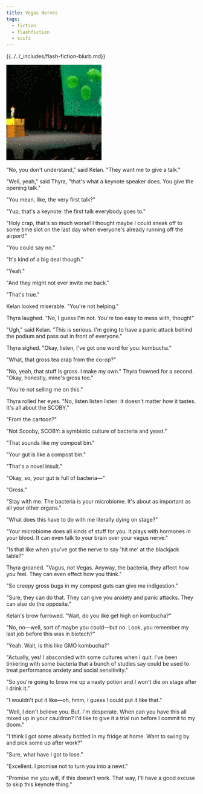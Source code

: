 ```yaml
---
title: Vegas Nerves
tags:
  - fiction
  - flashfiction
  - scifi
---
```


{{../../_includes/flash-fiction-blurb.md}}

<!--more-->

<img title="Is it a guy or bacteria giving a presentation?" src="./cover.png" class="fullwidth" />

"No, you don't understand," said Kelan. "They want me to give a talk."

"Well, yeah," said Thyra, "that's what a keynote speaker does. You give the opening talk."

"You mean, like, the very first talk?"

"Yup, that's a keynote: the first talk everybody goes to."

"Holy crap, that's so much worse! I thought maybe I could sneak off to some time slot on the last day when everyone's already running off the airport!"

"You could say no."

"It's kind of a big deal though."

"Yeah."

"And they might not ever invite me back."

"That's true."

Kelan looked miserable. "You're not helping."

Thyra laughed. "No, I guess I'm not. You're too easy to mess with, though!"

"Ugh," said Kelan. "This is serious. I'm going to have a panic attack behind the podium and pass out in front of everyone."

Thyra sighed. "Okay, listen, I've got one word for you: kombucha."

"What, that gross tea crap from the co-op?"

"No, yeah, that stuff is gross. I make my own." Thyra frowned for a second. "Okay, honestly, mine's gross too."

"You're not selling me on this."

Thyra rolled her eyes. "No, listen listen listen: it doesn't matter how it tastes. It's all about the SCOBY."

"From the cartoon?"

"Not Scooby, SCOBY: a symbiotic culture of bacteria and yeast."

"That sounds like my compost bin."

"Your gut is like a compost bin."

"That's a novel insult."

"Okay, so, your gut is full of bacteria—"

"Gross."

"Stay with me. The bacteria is your microbiome. It's about as important as all your other organs."

"What does this have to do with me literally dying on stage?"

"Your microbiome does all kinds of stuff for you. It plays with hormones in your blood. It can even talk to your brain over your vagus nerve."

"Is that like when you've got the nerve to say 'hit me' at the blackjack table?"

Thyra groaned. "Vagus, not Vegas. Anyway, the bacteria, they affect how you feel. They can even effect how you think."

"So creepy gross bugs in my compost guts can give me indigestion."

"Sure, they can do that. They can give you anxiety and panic attacks. They can also do the opposite."

Kelan's brow furrowed. "Wait, do you like get high on kombucha?"

"No, no—well, sort of maybe you could—but no. Look, you remember my last job before this was in biotech?"

"Yeah. Wait, is this like GMO kombucha?"

"Actually, yes! I absconded with some cultures when I quit. I've been tinkering with some bacteria that a bunch of studies say could be used to treat performance anxiety and social sensitivity."

"So you're going to brew me up a nasty potion and I won't die on stage after I drink it."

"I wouldn't put it like—oh, hmm, I guess I could put it like that."

"Well, I don't believe you. But, I'm desperate. When can you have this all mixed up in your cauldron? I'd like to give it a trial run before I commit to my doom."

"I think I got some already bottled in my fridge at home. Want to swing by and pick some up after work?"

"Sure, what have I got to lose."

"Excellent. I promise not to turn you into a newt."

"Promise me you will, if this doesn't work. That way, I'll have a good excuse to skip this keynote thing."
